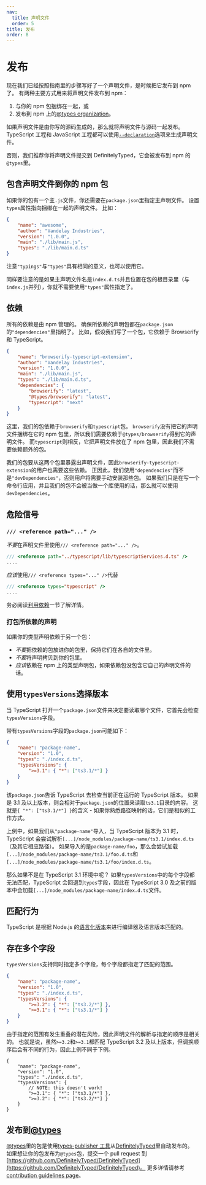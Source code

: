 ```yaml
---
nav:
  title: 声明文件
  order: 5
title: 发布
order: 8
---
```


# 发布

现在我们已经按照指南里的步骤写好了一个声明文件，是时候把它发布到 npm 了。
有两种主要方式用来将声明文件发布到 npm：

1. 与你的 npm 包捆绑在一起，或
2. 发布到 npm 上的[@types organization](https://www.npmjs.com/~types)。

如果声明文件是由你写的源码生成的，那么就将声明文件与源码一起发布。
TypeScript 工程和 JavaScript 工程都可以使用[`--declaration`](/tsconfig#declaration)选项来生成声明文件。

否则，我们推荐你将声明文件提交到 DefinitelyTyped，它会被发布到 npm 的`@types`里。

## 包含声明文件到你的 npm 包

如果你的包有一个主`.js`文件，你还需要在`package.json`里指定主声明文件。
设置`types`属性指向捆绑在一起的声明文件。 比如：

```json
{
    "name": "awesome",
    "author": "Vandelay Industries",
    "version": "1.0.0",
    "main": "./lib/main.js",
    "types": "./lib/main.d.ts"
}
```

注意`"typings"`与`"types"`具有相同的意义，也可以使用它。

同样要注意的是如果主声明文件名是`index.d.ts`并且位置在包的根目录里（与`index.js`并列），你就不需要使用`"types"`属性指定了。

## 依赖

所有的依赖是由 npm 管理的。
确保所依赖的声明包都在`package.json`的`"dependencies"`里指明了。
比如，假设我们写了一个包，它依赖于 Browserify 和 TypeScript。

```json
{
    "name": "browserify-typescript-extension",
    "author": "Vandelay Industries",
    "version": "1.0.0",
    "main": "./lib/main.js",
    "types": "./lib/main.d.ts",
    "dependencies": {
        "browserify": "latest",
        "@types/browserify": "latest",
        "typescript": "next"
    }
}
```

这里，我们的包依赖于`browserify`和`typescript`包。 `browserify`没有把它的声明文件捆绑在它的 npm 包里，所以我们需要依赖于`@types/browserify`得到它的声明文件。
而`typescript`则相反，它把声明文件放在了 npm 包里，因此我们不需要依赖额外的包。

我们的包要从这两个包里暴露出声明文件，因此`browserify-typescript-extension`的用户也需要这些依赖。 正因此，我们使用`"dependencies"`而不是`"devDependencies"`，否则用户将需要手动安装那些包。 如果我们只是在写一个命令行应用，并且我们的包不会被当做一个库使用的话，那么就可以使用`devDependencies`。

## 危险信号

### `/// <reference path="..." />`

*不要*在声明文件里使用`/// <reference path="..." />`。

```ts
/// <reference path="../typescript/lib/typescriptServices.d.ts" />
....
```

*应该*使用`/// <reference types="..." />`代替

```ts
/// <reference types="typescript" />
....
```

务必阅读[利用依赖](./library-structures.md#利用依赖)一节了解详情。

### 打包所依赖的声明

如果你的类型声明依赖于另一个包：

-   *不要*把依赖的包放进你的包里，保持它们在各自的文件里。
-   *不要*将声明拷贝到你的包里。
-   *应该*依赖在 npm 上的类型声明包，如果依赖包没包含它自己的声明文件的话。

## 使用`typesVersions`选择版本

当 TypeScript 打开一个`package.json`文件来决定要读取哪个文件，它首先会检查`typesVersions`字段。

带有`typesVersions`字段的`package.json`可能如下：

```json
{
    "name": "package-name",
    "version": "1.0",
    "types": "./index.d.ts",
    "typesVersions": {
        ">=3.1": { "*": ["ts3.1/*"] }
    }
}
```

该`package.json`告诉 TypeScript 去检查当前正在运行的 TypeScript 版本。
如果是 3.1 及以上版本，则会相对于`package.json`的位置来读取`ts3.1`目录的内容。
这就是`{ "*": ["ts3.1/*"] }`的含义 - 如果你熟悉路径映射的话，它们是相似的工作方式。

上例中，如果我们从`"package-name"`导入，当 TypeScript 版本为 3.1 时，TypeScript 会尝试解析`[...]/node_modules/package-name/ts3.1/index.d.ts`（及其它相应路径）。
如果导入的是`package-name/foo`，那么会尝试加载`[...]/node_modules/package-name/ts3.1/foo.d.ts`和`[...]/node_modules/package-name/ts3.1/foo/index.d.ts`。

那么如果不是在 TypeScript 3.1 环境中呢？
如果`typesVersions`中的每个字段都无法匹配，TypeScript 会回退到`types`字段，因此在 TypeScript 3.0 及之前的版本中会加载`[...]/node_modules/package-name/index.d.ts`文件。

## 匹配行为

TypeScript 是根据 Node.js 的[语言化版本](https://github.com/npm/node-semver#ranges)来进行编译器及语言版本匹配的。

## 存在多个字段

`typesVersions`支持同时指定多个字段，每个字段都指定了匹配的范围。

```json tsconfig
{
    "name": "package-name",
    "version": "1.0",
    "types": "./index.d.ts",
    "typesVersions": {
        ">=3.2": { "*": ["ts3.2/*"] },
        ">=3.1": { "*": ["ts3.1/*"] }
    }
}
```

由于指定的范围有发生重叠的潜在风险，因此声明文件的解析与指定的顺序是相关的。
也就是说，虽然`>=3.2`和`>=3.1`都匹配 TypeScript 3.2 及以上版本，但调换顺序后会有不同的行为，因此上例不同于下例。

```jsonc tsconfig
{
    "name": "package-name",
    "version": "1.0",
    "types": "./index.d.ts",
    "typesVersions": {
        // NOTE: this doesn't work!
        ">=3.1": { "*": ["ts3.1/*"] },
        ">=3.2": { "*": ["ts3.2/*"] }
    }
}
```

## 发布到[@types](https://www.npmjs.com/~types)

[@types](https://www.npmjs.com/~types)里的包是使用[types-publisher 工具](https://github.com/Microsoft/types-publisher)从[DefinitelyTyped](https://github.com/DefinitelyTyped/DefinitelyTyped)里自动发布的。
如果想让你的包发布为`@types`包，提交一个 pull request 到[https://github.com/DefinitelyTyped/DefinitelyTyped](https://github.com/DefinitelyTyped/DefinitelyTyped)。
更多详情请参考[contribution guidelines page](http://definitelytyped.org/guides/contributing.html)。
